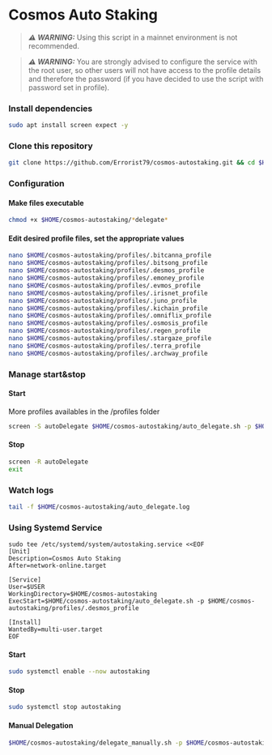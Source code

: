 # Cosmos Auto Staking

> **_⚠ WARNING:_**  Using this script in a mainnet environment is not recommended.

> **_⚠ WARNING:_**  You are strongly advised to configure the service with the root user, so other users will not have access to the profile details and therefore the password (if you have decided to use the script with password set in profile).

### Install dependencies

```bash
sudo apt install screen expect -y
```

### Clone this repository
```bash
git clone https://github.com/Errorist79/cosmos-autostaking.git && cd $HOME/cosmos-autostaking
```

### Configuration

#### Make files executable
```bash
chmod +x $HOME/cosmos-autostaking/*delegate*
```

#### Edit desired profile files, set the appropriate values
```bash
nano $HOME/cosmos-autostaking/profiles/.bitcanna_profile
nano $HOME/cosmos-autostaking/profiles/.bitsong_profile
nano $HOME/cosmos-autostaking/profiles/.desmos_profile
nano $HOME/cosmos-autostaking/profiles/.emoney_profile
nano $HOME/cosmos-autostaking/profiles/.evmos_profile
nano $HOME/cosmos-autostaking/profiles/.irisnet_profile
nano $HOME/cosmos-autostaking/profiles/.juno_profile
nano $HOME/cosmos-autostaking/profiles/.kichain_profile
nano $HOME/cosmos-autostaking/profiles/.omniflix_profile
nano $HOME/cosmos-autostaking/profiles/.osmosis_profile
nano $HOME/cosmos-autostaking/profiles/.regen_profile
nano $HOME/cosmos-autostaking/profiles/.stargaze_profile
nano $HOME/cosmos-autostaking/profiles/.terra_profile
nano $HOME/cosmos-autostaking/profiles/.archway_profile
```

### Manage start&stop

#### Start
More profiles availables in the /profiles folder
```bash
screen -S autoDelegate $HOME/cosmos-autostaking/auto_delegate.sh -p $HOME/cosmos-autostaking/profiles/.archway_profile
```

#### Stop
```bash
screen -R autoDelegate
exit
```

### Watch logs
```bash
tail -f $HOME/cosmos-autostaking/auto_delegate.log
```

### Using Systemd Service

```
sudo tee /etc/systemd/system/autostaking.service <<EOF
[Unit]
Description=Cosmos Auto Staking
After=network-online.target

[Service]
User=$USER
WorkingDirectory=$HOME/cosmos-autostaking
ExecStart=$HOME/cosmos-autostaking/auto_delegate.sh -p $HOME/cosmos-autostaking/profiles/.desmos_profile

[Install]
WantedBy=multi-user.target
EOF
```

#### Start 
```bash
sudo systemctl enable --now autostaking
```

#### Stop 
```bash
sudo systemctl stop autostaking
```

#### Manual Delegation
```bash
$HOME/cosmos-autostaking/delegate_manually.sh -p $HOME/cosmos-autostaking/profiles/.desmos_profile
```
